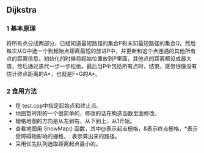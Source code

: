## Dijkstra

### 1 基本原理

将所有点分成两部分，已经知道最短路径的集合P和未知最短路径的集合Q。然后每次从Q中选一个到起始点距离最短的放进P中，并更新和这个点连通的其他所有点的距离信息。初始化的时候将起始位置放到P里面，其他点的距离都设成最大值，然后通过迭代一步一步松弛。最后当P中包括所有点时，结束。感觉很像没有估计终点距离的A*，也就是F=G的A*。

### 2 食用方法

- 在 test.cpp中指定起始点和终止点。
- 地图暂时用的一个很简单的，修改的话在构造函数里面修改。
- 栅格地图的方向是从左到右，从下到上，从1开始。
- 查看地图用 ShowMap() 函数，其中@表示起点栅格，&表示终点栅格，*表示受障碍物影响的栅格，. 表示算出来的路径。
- 采用优先队列选取距离起点最小的。